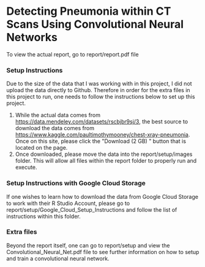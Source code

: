 # Detecting Pneumonia within CT Scans Using Convolutional Neural Networks

To view the actual report, go to report/report.pdf file

### Setup Instructions

Due to the size of the data that I was working with in this project, I did not upload the data directly to Github. Therefore in order for the extra files in this project to run, one needs to follow the instructions below to set up this project. 

1) While the actual data comes from https://data.mendeley.com/datasets/rscbjbr9sj/3, the best source to download the data comes from https://www.kaggle.com/paultimothymooney/chest-xray-pneumonia. Once on this site, please click the "Download (2 GB) " button that is located on the page. 
2) Once downloaded, please move the data into the report/setup/images folder. This will allow all files within the report folder to properly run and execute. 


### Setup Instructions with Google Cloud Storage

If one wishes to learn how to download the data from Google Cloud Storage to work with their R Studio Account, please go to report/setup/Google_Cloud_Setup_Instructions and follow the list of instructions within this folder. 


### Extra files

Beyond the report itself, one can go to report/setup and view the Convolutional_Neural_Net.pdf file to see further information on how to setup and train a convolutional neural network.

